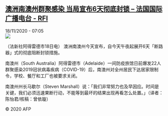<!--1605682472000-->
[澳洲南澳州群聚感染 当局宣布6天彻底封锁 – 法国国际广播电台 - RFI](http://www.rfi.fr//cn/contenu/20201118-%E6%BE%B3%E6%B4%B2%E5%8D%97%E6%BE%B3%E5%B7%9E%E7%BE%A4%E8%81%9A%E6%84%9F%E6%9F%93-%E5%BD%93%E5%B1%80%E5%AE%A3%E5%B8%836%E5%A4%A9%E5%BD%BB%E5%BA%95%E5%B0%81%E9%94%81)
------

<div>18/11/2020 - 07:05</div><img src="https://s.rfi.fr/media/display/0f91d884-2969-11eb-88cd-005056bf87d6/w:310/p:16x9/int0006b.201118140501.jpg"><div class="t-content__body u-clearfix"><p>（法新社阿得雷德市18日电）    澳洲南澳州今天宣布，自今天午夜起展开6天「断路器」式的彻底阻断封锁措施。</p><p>    南澳州（South Australia）阿得雷德市（Adelaide）一间防疫旅馆日前爆发22人群聚感染2019冠状病毒疾病（COVID-19）后，南澳州对全州居民下达居家限制令，学校、餐厅和工厂也被要求关闭。</p><p>    南澳州州长马歇尔（Steven Marshall）说：「我们非常努力也及早因应。时间是关键，我们必须迅速果断行动，不能等到最坏的结果出现再看怎么处置。」（译者：陈怡君/核稿：曾依璇）</p><p class="t-copyright">© 2020 AFP</p>        </div>
